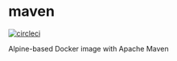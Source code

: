 # maven

[![circleci][circleci]](https://circleci.com/gh/vektorcloud/maven)

Alpine-based Docker image with Apache Maven

[circleci]: https://img.shields.io/circleci/build/gh/vektorcloud/maven?color=1dd6c9&logo=CircleCI&logoColor=1dd6c9&style=for-the-badge "maven"
